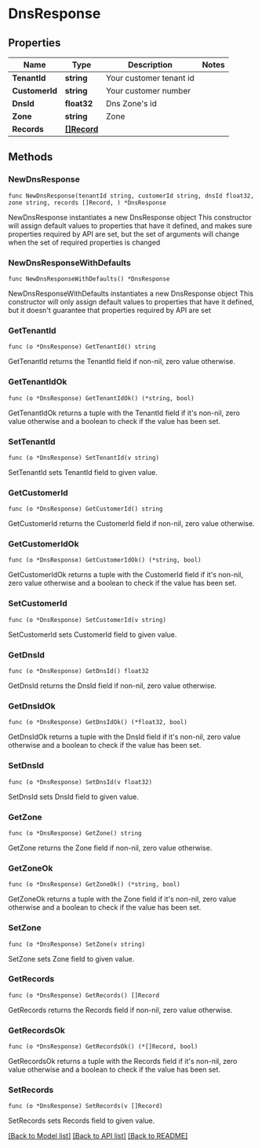 # DnsResponse

## Properties

Name | Type | Description | Notes
------------ | ------------- | ------------- | -------------
**TenantId** | **string** | Your customer tenant id | 
**CustomerId** | **string** | Your customer number | 
**DnsId** | **float32** | Dns Zone&#39;s id | 
**Zone** | **string** | Zone | 
**Records** | [**[]Record**](Record.md) |  | 

## Methods

### NewDnsResponse

`func NewDnsResponse(tenantId string, customerId string, dnsId float32, zone string, records []Record, ) *DnsResponse`

NewDnsResponse instantiates a new DnsResponse object
This constructor will assign default values to properties that have it defined,
and makes sure properties required by API are set, but the set of arguments
will change when the set of required properties is changed

### NewDnsResponseWithDefaults

`func NewDnsResponseWithDefaults() *DnsResponse`

NewDnsResponseWithDefaults instantiates a new DnsResponse object
This constructor will only assign default values to properties that have it defined,
but it doesn't guarantee that properties required by API are set

### GetTenantId

`func (o *DnsResponse) GetTenantId() string`

GetTenantId returns the TenantId field if non-nil, zero value otherwise.

### GetTenantIdOk

`func (o *DnsResponse) GetTenantIdOk() (*string, bool)`

GetTenantIdOk returns a tuple with the TenantId field if it's non-nil, zero value otherwise
and a boolean to check if the value has been set.

### SetTenantId

`func (o *DnsResponse) SetTenantId(v string)`

SetTenantId sets TenantId field to given value.


### GetCustomerId

`func (o *DnsResponse) GetCustomerId() string`

GetCustomerId returns the CustomerId field if non-nil, zero value otherwise.

### GetCustomerIdOk

`func (o *DnsResponse) GetCustomerIdOk() (*string, bool)`

GetCustomerIdOk returns a tuple with the CustomerId field if it's non-nil, zero value otherwise
and a boolean to check if the value has been set.

### SetCustomerId

`func (o *DnsResponse) SetCustomerId(v string)`

SetCustomerId sets CustomerId field to given value.


### GetDnsId

`func (o *DnsResponse) GetDnsId() float32`

GetDnsId returns the DnsId field if non-nil, zero value otherwise.

### GetDnsIdOk

`func (o *DnsResponse) GetDnsIdOk() (*float32, bool)`

GetDnsIdOk returns a tuple with the DnsId field if it's non-nil, zero value otherwise
and a boolean to check if the value has been set.

### SetDnsId

`func (o *DnsResponse) SetDnsId(v float32)`

SetDnsId sets DnsId field to given value.


### GetZone

`func (o *DnsResponse) GetZone() string`

GetZone returns the Zone field if non-nil, zero value otherwise.

### GetZoneOk

`func (o *DnsResponse) GetZoneOk() (*string, bool)`

GetZoneOk returns a tuple with the Zone field if it's non-nil, zero value otherwise
and a boolean to check if the value has been set.

### SetZone

`func (o *DnsResponse) SetZone(v string)`

SetZone sets Zone field to given value.


### GetRecords

`func (o *DnsResponse) GetRecords() []Record`

GetRecords returns the Records field if non-nil, zero value otherwise.

### GetRecordsOk

`func (o *DnsResponse) GetRecordsOk() (*[]Record, bool)`

GetRecordsOk returns a tuple with the Records field if it's non-nil, zero value otherwise
and a boolean to check if the value has been set.

### SetRecords

`func (o *DnsResponse) SetRecords(v []Record)`

SetRecords sets Records field to given value.



[[Back to Model list]](../README.md#documentation-for-models) [[Back to API list]](../README.md#documentation-for-api-endpoints) [[Back to README]](../README.md)


